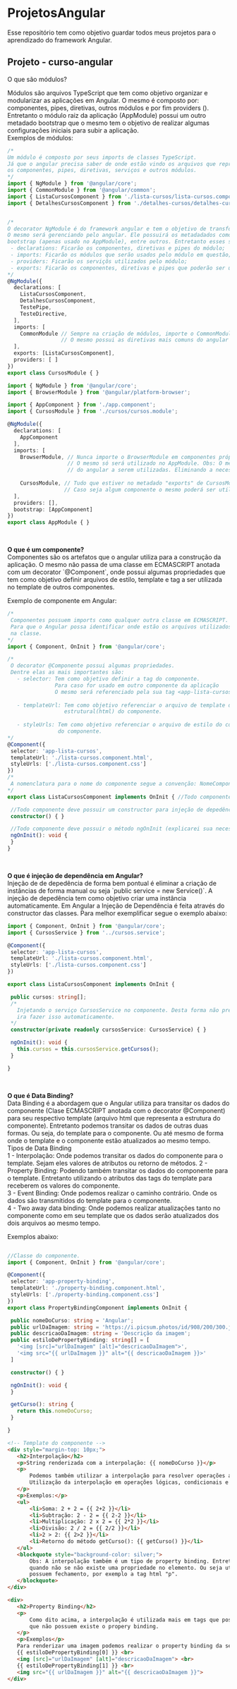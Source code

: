 # ProjetosAngular
Esse repositório tem como objetivo guardar todos meus projetos para o aprendizado do framework Angular.


## Projeto - curso-angular
O que são módulos?</br>
<p>
Módulos são arquivos TypeScript que tem como objetivo organizar e modularizar as aplicações em Angular.
O mesmo é composto por: componentes, pipes, diretivas, outros módulos e por fim providers (). Entretanto o módulo raiz da aplicação (AppModule) possui um outro metadado bootstrap que o mesmo tem o objetivo de realizar algumas configurações iniciais para subir a aplicação.</br>
Exemplos de módulos:
</p>

```typescript
/*
Um módulo é composto por seus imports de classes TypeScript. 
Já que o angular precisa saber de onde estão vindo os arquivos que representam
os componentes, pipes, diretivas, serviços e outros módulos.
*/
import { NgModule } from '@angular/core'; 
import { CommonModule } from '@angular/common';
import { ListaCursosComponent } from './lista-cursos/lista-cursos.component';
import { DetalhesCursosComponent } from './detalhes-cursos/detalhes-cursos.component';


/*
O decorator NgModule é do framework angular e tem o objetivo de transformar uma classe TypeScript em um módulo.
O mesmo será gerenciando pelo angular. Ele possuirá os metadadados como: declarations, imports, providers, exports
bootstrap (apenas usado no AppModule), entre outros. Entretanto esses são mais utilizados.
 - declarations: Ficarão os componentes, diretivas e pipes do módulo;
 - imports: Ficarão os módulos que serão usados pelo módulo em questão;
 - providers: Ficarão os serviçõs utilizados pelo módulo;
 - exports: Ficarão os componentes, diretivas e pipes que poderão ser utilizados me outros módulos da aplicação;
*/
@NgModule({
  declarations: [
    ListaCursosComponent,
    DetalhesCursosComponent,
    TestePipe,
    TesteDirective,
  ],
  imports: [
    CommonModule // Sempre na criação de módulos, importe o CommonModule.
                 // O mesmo possui as diretivas mais comuns do angular a serem utilizadas      
  ],
  exports: [ListaCursosComponent],
  providers: [ ]
})
export class CursosModule { }
```

```typescript
import { NgModule } from '@angular/core';
import { BrowserModule } from '@angular/platform-browser';

import { AppComponent } from './app.component';
import { CursosModule } from './cursos/cursos.module';

@NgModule({
  declarations: [
    AppComponent
  ],
  imports: [
    BrowserModule, // Nunca importe o BrowserModule em componentes próprios. 
                   // O mesmo só será utilizado no AppModule. Obs: O mesmo já possui as diretivas
                   // do angular a serem utilizadas. Eliminando a necessidade de importar o CommonModule.
                   
    CursosModule, // Tudo que estiver no metadado "exports" de CursosModule, poderá ser acessada por AppModule.
                  // Caso seja algum componente o mesmo poderá ser utilizado nos templates dos componentes de AppModule.
  ],
  providers: [],
  bootstrap: [AppComponent]
})
export class AppModule { }
```
</br>

<p>
 <b>O que é um componente?</b><br>
 Componentes são os artefatos que o angular utiliza para a construção da aplicação.
 O mesmo não passa de uma classe em ECMASCRIPT anotada com um decorator `@Component`, onde
 possui algumas propriedades que tem como objetivo definir arquivos de estilo, template e tag
 a ser utilizada no template de outros componentes.<br>
 
 Exemplo de componente em Angular:
 
 ```typescript
 /*
  Componentes possuem imports como qualquer outra classe em ECMASCRIPT.
  Para que o Angular possa identificar onde estão os arquivos utilizados
  na classe.
*/
import { Component, OnInit } from '@angular/core';

/*
  O decorator @Componente possui algumas propriedades.
  Dentre elas as mais importantes são:
    - selector: Tem como objetivo definir a tag do componente. 
                Para caso for usado em outro componente da aplicação
                O mesmo será referenciado pela sua tag <app-lista-cursos></app-lista-cursos>
    
    - templateUrl: Tem como objetivo referenciar o arquivo de template do componente. Onde ficará a parte
                   estrutural(html) do componente.
    
    - styleUrls: Tem como objetivo referenciar o arquivo de estilo do componente. Onde ficará a parte de CSS
                 do componente.
*/
@Component({
  selector: 'app-lista-cursos',
  templateUrl: './lista-cursos.component.html',
  styleUrls: ['./lista-cursos.component.css']
})
/*
  A nomenclatura para o nome do componente segue a convenção: NomeComponent
*/
export class ListaCursosComponent implements OnInit { //Todo componente deve implementar a interface OnInit (explicarei sua necessidade posteriormente)

  //Todo componente deve possuir um constructor para injeção de depedências
  constructor() { }

  //Todo componente deve possuir o método ngOnInit (explicarei sua necessidade posteriormente)
  ngOnInit(): void {
  }
}
 ```
</p></br>

<p>
 <b>O que é injeção de dependência em Angular?</b></br>
 Injeção de de depedência de forma bem pontual é eliminar a criação de instâncias de forma manual
 ou seja `public service = new Service()`. A injeção de depedência tem como objetivo criar uma instância
 automaticamente. Em Angular a Injeção de Dependência é feita através do constructor das classes. Para
 melhor exemplificar segue o exemplo abaixo:</br>
 
 ```typescript
 import { Component, OnInit } from '@angular/core';
 import { CursosService } from '../cursos.service';

@Component({
  selector: 'app-lista-cursos',
  templateUrl: './lista-cursos.component.html',
  styleUrls: ['./lista-cursos.component.css']
})

export class ListaCursosComponent implements OnInit {

  public cursos: string[];
  /* 
    Injetando o serviço CursosService no componente. Desta forma não precisamos instanciar a classe CursosService manualmente, o angular
    ira fazer isso automaticamente.
  */
  constructor(private readonly cursosService: CursosService) { } 

  ngOnInit(): void {
    this.cursos = this.cursosService.getCursos();
  }

}
 ```
</p><br>

<p>
<b>O que é Data Binding?</b></br>
Data Binding é a abordagem que o Angular utiliza para transitar os dados do componente (Clase ECMASCRIPT anotada com o decorator @Component) para seu respectivo template (arquivo html que representa a estrutura do componente). Entretanto podemos transitar os dados de outras duas formas. Ou seja, do template para o componente. Ou até mesmo de forma onde o template e o componente estão atualizados ao mesmo tempo.<br>
Tipos de Data Binding</br>
 1 - Interpolação: Onde podemos transitar os dados do componente para o template. Sejam eles valores de atributos ou retorno de métodos.
 2 - Property Binding: Podendo também transitar os dados do componente para o template. Entretanto utilizando o atributos das tags do template
 para receberem os valores do componente.<br>
 3 - Event Binding: Onde podemos realizar o caminho contrário. Onde os dados são transmitidos do template para o componente.</br>
 4 - Two away data binding: Onde podemos realizar atualizações tanto no componente como em seu template que os dados serão atualizados dos dois arquivos ao mesmo tempo.</br>

 Exemplos abaixo:

 ```typescript

 //Classe do componente.
 import { Component, OnInit } from '@angular/core';

@Component({
  selector: 'app-property-binding',
  templateUrl: './property-binding.component.html',
  styleUrls: ['./property-binding.component.css']
})
export class PropertyBindingComponent implements OnInit {

  public nomeDoCurso: string = 'Angular';
  public urlDaImagem: string = 'https://i.picsum.photos/id/908/200/300.jpg?hmac=guEHon4cM5wVkD_yaCyg37gD09iEjrpqzKfo-YU-Iwc';
  public descricaoDaImagem: string = 'Descrição da imagem';
  public estiloDePropertyBinding: string[] = [
    '<img [src]="urlDaImagem" [alt]="descricaoDaImagem">',
    '<img src="{{ urlDaImagem }}" alt="{{ descricaoDaImagem }}>'
  ]

  constructor() { }

  ngOnInit(): void {
  }

  getCurso(): string {
    return this.nomeDoCurso;
  }

}
 ```

 ```html
 <!-- Template do componente -->
 <div style="margin-top: 10px;">
    <h2>Interpolação</h2>
    <p>String renderizada com a interpolação: {{ nomeDoCurso }}</p>
    <p>
        Podemos também utilizar a interpolação para resolver operações arítméticas: Soma, subtração, divisão e multiplicação <br>
        Utilização da interpolação em operações lógicas, condicionais e retornos de métodos
    </p>
    <p>Exemplos:</p>
    <ul>
        <li>Soma: 2 + 2 = {{ 2+2 }}</li>
        <li>Subtração: 2 - 2 = {{ 2-2 }}</li>
        <li>Multiplicação: 2 x 2 = {{ 2*2 }}</li>
        <li>Divisão: 2 / 2 = {{ 2/2 }}</li>
        <li>2 > 2: {{ 2>2 }}</li>
        <li>Retorno do método getCurso(): {{ getCurso() }}</li>
    </ul>
    <blockquote style="background-color: silver;">
        Obs: A interpolação também é um tipo de property binding. Entretanto é mais utilizada <br>
        quando não se não existe uma propriedade no elemento. Ou seja utilizada mais em tags que<br>
        possuem fechamento, por exemplo a tag html "p".
    </blockquote>
</div>

<div>
    <h2>Property Binding</h2>
    <p>
        Como dito acima, a interpolação é utilizada mais em tags que possuem fechamento. Agora para aquelas <br>
        que não possuem existe o propery binding.
    </p>
    <p>Exemplos</p>
    Para renderizar uma imagem podemos realizar o property binding da seguinte forma: <br>
    {{ estiloDePropertyBinding[0] }} <br>
    <img [src]="urlDaImagem" [alt]="descricaoDaImagem"> <br>
    {{ estiloDePropertyBinding[1] }} <br>
    <img src="{{ urlDaImagem }}" alt="{{ descricaoDaImagem }}">
</div>
 ```
 
</p>
